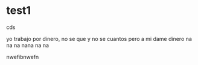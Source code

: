 # test1
cds

yo trabajo por dinero, no se que y no se cuantos pero a mi dame dinero
na na na nana na na

nwefibnwefn
